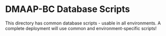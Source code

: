# DMAAP-BC Database Scripts

This directory has common database scripts - usable in all environments.
A complete deployment will use common and environment-specific scripts!
